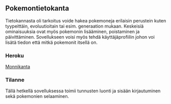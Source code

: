 ## Pokemontietokanta

Tietokannasta oli tarkoitus voide hakea pokemoneja erilaisin perustein kuten tyypeittäin, evoluutioitain tai esim. generaation mukaan. 
Keskeisiä ominaisuuksia ovat myös pokemonin lisääminen, poistaminen ja päivittäminen. 
Sovellukseen voisi myös tehdä käyttäjäprofiilin johon voi lisätä tiedon että mitkä pokemonit itsellä on. 

### Heroku
[Monnikanta](https://monnikanta.herokuapp.com/)


### Tilanne

Tällä hetkellä sovelluksessa toimii tunnusten luonti ja sisään kirjautuminen sekä pokemonien selaaminen.
